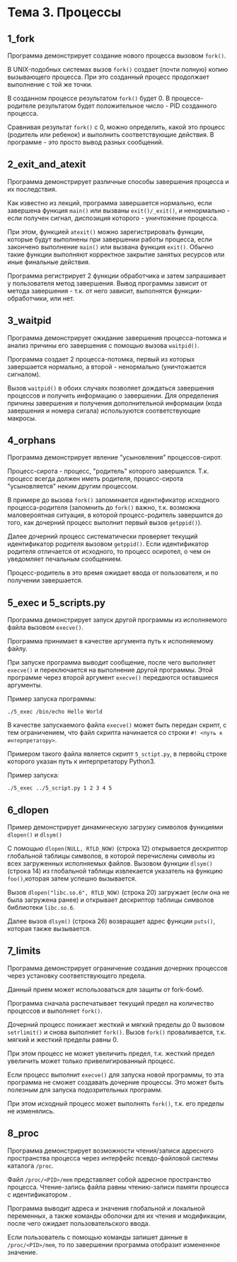 # Тема 3. Процессы

## 1_fork

Программа демонстрирует создание нового процесса вызовом `fork()`. 

В UNIX-подобных системах вызов `fork()` создает (почти полную) копию вызывающего процесса.
При это созданный процесс продолжает выполнение с той же точки. 

В созданном процессе результатом `fork()` будет 0.
В процессе-родителе результатом будет положительное число - PID созданного процесса.

Сравнивая результат `fork()` с 0, можно определить, какой это процесс (родитель или ребенок) 
и выполнить соответствующие действия. В программе - это просто вывод разных сообщений.

## 2_exit_and_atexit

Программа демонстрирует различные способы завершения процесса и их последствия.

Как известно из лекций, программа завершается нормально, если завершена функция `main()` или вызваны `exit()/_exit()`, 
и ненормально - если получен сигнал, диспозиция которого - уничтожение процесса.

При этом, функцией `atexit()` можно зарегистрировать функции, которые будут выполнены при завершении работы процесса,
если закончено выполнение `main()` или вызвана функция `exit()`. 
Обычно такие функции выполняют корректное закрытие занятых ресурсов или иные финальные действия.

Программа регистрирует 2 функции обработчика и затем запрашивает у пользователя метод завершения.
Вывод программы зависит от метода завершения - т.к. от него зависит, выполнятся функции-обработчики, или нет.

## 3_waitpid

Программа демонстрирует ожидание завершения процесса-потомка и анализ причины его завершения
с помощью вызова `waitpid()`.

Программа создает 2 процесса-потомка, первый из которых завершается нормально, 
а второй - ненормально (уничтожается сигналом).

Вызов `waitpid()` в обоих случаях позволяет дождаться завершения процессов и получить информацию о завершении.
Для определения причины завершения и получения дополнительной информации (кода завершения и номера сигала) используются 
соответствующие макросы.

## 4_orphans

Программа демонстрирует явление "усыновления" процессов-сирот.

Процесс-сирота - процесс, "родитель" которого завершился.
Т.к. процесс всегда должен иметь родителя, процесс-сирота "усыновляется" неким другим процессом.

В примере до вызова `fork()` запоминается идентификатор исходного процесса-родителя 
(запомнить до `fork()` важно, т.к. возможна маловероятная ситуация, в которой процесс-родитель завершится до того, как 
дочерний процесс выполнит первый вызов `getppid()`).

Далее дочерний процесс систематически проверяет текущий идентификатор родителя вызовом `getppid()`. 
Если идентификатор родителя отличается от исходного, то процесс осиротел, о чем он уведомляет печальным сообщением.

Процесс-родитель в это время ожидает ввода от пользователя, и по получении завершается.

## 5_exec и 5_scripts.py

Программа демонстрирует запуск другой программы из исполняемого файла вызовом `execve()`.

Программа принимает в качестве аргумента путь к исполняемому файлу.

При запуске программа выводит сообщение, после чего выполняет `execve()` 
и переключается на выполнение другой программы. Этой программе через второй аргумент `execve()` 
передаются оставшиеся аргументы.

Пример запуска программы:

    ./5_exec /bin/echo Hello World

В качестве запускаемого файла `execve()` может быть передан скрипт, с тем ограничением, что файл скрипта
начинается со строки `#! <путь к интерпретатору>`.

Примером такого файла является скрипт `5_sctipt.py`, в первойц строке которого указан путь к интерпретатору Python3.

Пример запуска:

    ./5_exec ../5_script.py 1 2 3 4 5 

## 6_dlopen

Пример демонстрирует динамическую загрузку символов функциями `dlopen()` и `dlsym()`

С помощью `dlopen(NULL, RTLD_NOW)` (строка 12) открывается дескриптор 
глобальной таблицы символов, в которой перечислены символы из всех загруженных исполняемых файлов.
Вызовом функции `dlsym()` (строка 14) из глобальной таблицы извлекается 
указатель на функцию `foo()`,которая затем успешно вызывается.

Вызов `dlopen("libc.so.6", RTLD_NOW)` (строка 20) загружает (если она не была загружена ранее)
и открывает дескриптор таблицы символов библиотеки `libc.so.6`.

Далее вызов `dlsym()`  (строка 26) возвращает адрес функции `puts()`, которая также вызывается.

## 7_limits

Программа демонстрирует ограничение создания дочерних процессов через установку соответствующего предела.

Данный прием может использоваться для защиты от fork-бомб.

Программа сначала распечатывает текущий предел на количество процессов и выполняет `fork()`.

Дочерний процесс понижает жесткий и мягкий пределы до 0 вызовом `setrlimit()` и снова выполняет `fork()`.
Вызов `fork()` проваливается, т.к. мягкий и жесткий пределы равны 0.

При этом процесс не может увеличить предел, т.к. жесткий предел увеличить может только привелигированный процесс.

Если процесс выполнит `execve()` для запуска новой программы, то эта программа не сможет создавать дочерние процессы.
Это может быть полезным для запуска подозрительных программ.

При этом исходный процесс может выполнять `fork()`, т.к. его пределы не изменялись.

## 8_proc

Программа демонстрирует возможности чтения/записи адресного пространства процесса 
через интерфейс псевдо-файловой системы каталога `/proc`.

Файл `/proc/<PID>/mem` представляет собой адресное пространство процесса. 
Чтение-запись файла равны чтению-записи памяти процесса с идентификатором <PID>.

Программа выводит адреса и значения глобальной и локальной переменных, а также команды оболочки для их чтения и модификации, 
после чего ожидает пользовательского ввода.

Если пользователь с помощью команды запишет данные в `/proc/<PID>/mem`, 
то по завершении программа отобразит измененное значение.
